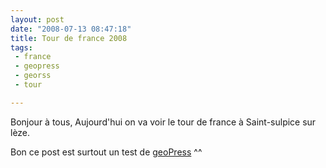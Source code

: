 ```yaml
---
layout: post
date: "2008-07-13 08:47:18"
title: Tour de france 2008
tags:
 - france
 - geopress
 - georss
 - tour

---
```


Bonjour à tous,
Aujourd'hui on va voir le tour de france à Saint-sulpice sur lèze.

Bon ce post est surtout un test de [geoPress](http://georss.org/geopress/) ^^
